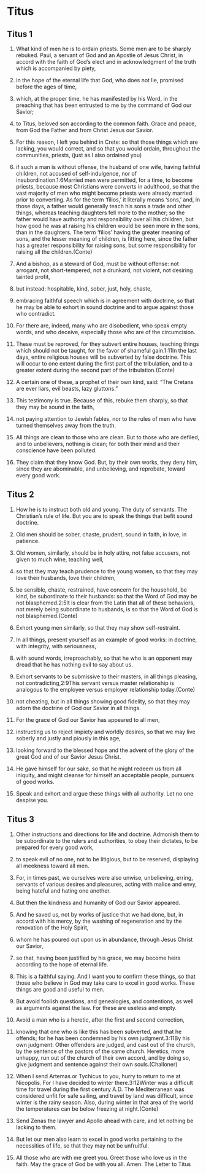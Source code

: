 # Titus

## Titus 1

1. What kind of men he is to ordain priests. Some men are to be sharply rebuked.  Paul, a servant of God and an Apostle of Jesus Christ, in accord with the faith of God’s elect and in acknowledgment of the truth which is accompanied by piety,

2. in the hope of the eternal life that God, who does not lie, promised before the ages of time,

3. which, at the proper time, he has manifested by his Word, in the preaching that has been entrusted to me by the command of God our Savior;

4. to Titus, beloved son according to the common faith. Grace and peace, from God the Father and from Christ Jesus our Savior. 

5. For this reason, I left you behind in Crete: so that those things which are lacking, you would correct, and so that you would ordain, throughout the communities, priests, (just as I also ordained you)

6. if such a man is without offense, the husband of one wife, having faithful children, not accused of self-indulgence, nor of insubordination.1:6Married men were permitted, for a time, to become priests, because most Christians were converts in adulthood, so that the vast majority of men who might become priests were already married prior to converting. As for the term ‘filios,’ it literally means ‘sons,’ and, in those days, a father would generally teach his sons a trade and other things, whereas teaching daughters fell more to the mother; so the father would have authority and responsibility over all his children, but how good he was at raising his children would be seen more in the sons, than in the daughters. The term ‘filios’ having the greater meaning of sons, and the lesser meaning of children, is fitting here, since the father has a greater responsibility for raising sons, but some responsibility for raising all the children.(Conte)

7. And a bishop, as a steward of God, must be without offense: not arrogant, not short-tempered, not a drunkard, not violent, not desiring tainted profit,

8. but instead: hospitable, kind, sober, just, holy, chaste,

9. embracing faithful speech which is in agreement with doctrine, so that he may be able to exhort in sound doctrine and to argue against those who contradict. 

10. For there are, indeed, many who are disobedient, who speak empty words, and who deceive, especially those who are of the circumcision.

11. These must be reproved, for they subvert entire houses, teaching things which should not be taught, for the favor of shameful gain.1:11In the last days, entire religious houses will be subverted by false doctrine. This will occur to one extent during the first part of the tribulation, and to a greater extent during the second part of the tribulation.(Conte)

12. A certain one of these, a prophet of their own kind, said: “The Cretans are ever liars, evil beasts, lazy gluttons.”

13. This testimony is true. Because of this, rebuke them sharply, so that they may be sound in the faith,

14. not paying attention to Jewish fables, nor to the rules of men who have turned themselves away from the truth.

15. All things are clean to those who are clean. But to those who are defiled, and to unbelievers, nothing is clean; for both their mind and their conscience have been polluted.

16. They claim that they know God. But, by their own works, they deny him, since they are abominable, and unbelieving, and reprobate, toward every good work.  

## Titus 2

1. How he is to instruct both old and young. The duty of servants. The Christian’s rule of life.  But you are to speak the things that befit sound doctrine.

2. Old men should be sober, chaste, prudent, sound in faith, in love, in patience.

3. Old women, similarly, should be in holy attire, not false accusers, not given to much wine, teaching well,

4. so that they may teach prudence to the young women, so that they may love their husbands, love their children,

5. be sensible, chaste, restrained, have concern for the household, be kind, be subordinate to their husbands: so that the Word of God may be not blasphemed.2:5It is clear from the Latin that all of these behaviors, not merely being subordinate to husbands, is so that the Word of God is not blasphemed.(Conte)

6. Exhort young men similarly, so that they may show self-restraint.

7. In all things, present yourself as an example of good works: in doctrine, with integrity, with seriousness,

8. with sound words, irreproachably, so that he who is an opponent may dread that he has nothing evil to say about us.

9. Exhort servants to be submissive to their masters, in all things pleasing, not contradicting,2:9This servant versus master relationship is analogous to the employee versus employer relationship today.(Conte)

10. not cheating, but in all things showing good fidelity, so that they may adorn the doctrine of God our Savior in all things. 

11. For the grace of God our Savior has appeared to all men,

12. instructing us to reject impiety and worldly desires, so that we may live soberly and justly and piously in this age,

13. looking forward to the blessed hope and the advent of the glory of the great God and of our Savior Jesus Christ.

14. He gave himself for our sake, so that he might redeem us from all iniquity, and might cleanse for himself an acceptable people, pursuers of good works.

15. Speak and exhort and argue these things with all authority. Let no one despise you. 

## Titus 3

1. Other instructions and directions for life and doctrine.  Admonish them to be subordinate to the rulers and authorities, to obey their dictates, to be prepared for every good work,

2. to speak evil of no one, not to be litigious, but to be reserved, displaying all meekness toward all men.

3. For, in times past, we ourselves were also unwise, unbelieving, erring, servants of various desires and pleasures, acting with malice and envy, being hateful and hating one another.

4. But then the kindness and humanity of God our Savior appeared.

5. And he saved us, not by works of justice that we had done, but, in accord with his mercy, by the washing of regeneration and by the renovation of the Holy Spirit,

6. whom he has poured out upon us in abundance, through Jesus Christ our Savior,

7. so that, having been justified by his grace, we may become heirs according to the hope of eternal life.

8. This is a faithful saying. And I want you to confirm these things, so that those who believe in God may take care to excel in good works. These things are good and useful to men.

9. But avoid foolish questions, and genealogies, and contentions, as well as arguments against the law. For these are useless and empty.

10. Avoid a man who is a heretic, after the first and second correction,

11. knowing that one who is like this has been subverted, and that he offends; for he has been condemned by his own judgment.3:11By his own judgment: Other offenders are judged, and cast out of the church, by the sentence of the pastors of the same church. Heretics, more unhappy, run out of the church of their own accord, and by doing so, give judgment and sentence against their own souls.(Challoner)

12. When I send Artemas or Tychicus to you, hurry to return to me at Nicopolis. For I have decided to winter there.3:12Winter was a difficult time for travel during the first century A.D. The Mediterranean was considered unfit for safe sailing, and travel by land was difficult, since winter is the rainy season. Also, during winter in that area of the world the temperatures can be below freezing at night.(Conte)

13. Send Zenas the lawyer and Apollo ahead with care, and let nothing be lacking to them.

14. But let our men also learn to excel in good works pertaining to the necessities of life, so that they may not be unfruitful.

15. All those who are with me greet you. Greet those who love us in the faith. May the grace of God be with you all. Amen.  The Letter to Titus 